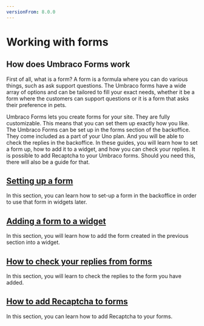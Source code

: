 ```yaml
---
versionFrom: 8.0.0
---
```


# Working with forms

## How does Umbraco Forms work

First of all, what is a form? A form is a formula where you can do various things, such as ask support questions. The Umbraco forms have a wide array of options and can be tailored to fill your exact needs, whether it be a form where the customers can support questions or it is a form that asks their preference in pets.

Umbraco Forms lets you create forms for your site. They are fully customizable. This means that you can set them up exactly how you like.
The Umbraco Forms can be set up in the forms section of the backoffice. They come included as a part of your Uno plan.
And you will be able to check the replies in the backoffice. In these guides, you will learn how to set a form up, how to add it to a widget, and how you can check your replies.
It is possible to add Recaptcha to your Umbraco forms. Should you need this, there will also be a guide for that.

## [Setting up a form](Setting-up-a-form)

In this section, you can learn how to set-up a form in the backoffice in order to use that form in widgets later.

## [Adding a form to a widget](Adding-a-form-to-a-widget)

In this section, you will learn how to add the form created in the previous section into a widget.

## [How to check your replies from forms](How-to-check-your-replies-from-forms)

In this section, you will learn to check the replies to the form you have added.

## [How to add Recaptcha to forms](Recaptcha)

In this section, you can learn how to add Recaptcha to your forms.
